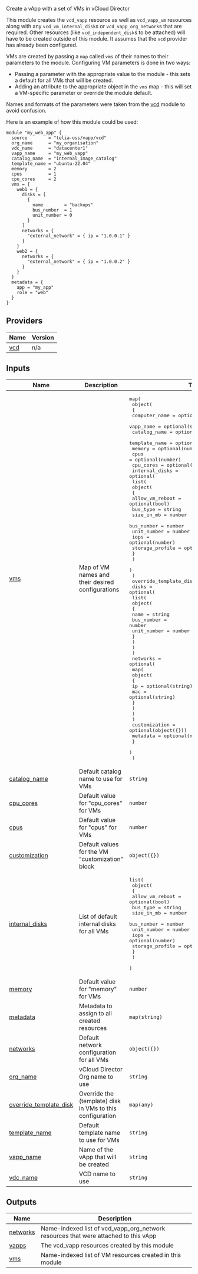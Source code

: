 <!-- BEGIN_TF_DOCS -->
Create a vApp with a set of VMs in vCloud Director

This module creates the `vcd_vapp` resource as well as `vcd_vapp_vm` resources along with any `vcd_vm_internal_disk`s or `vcd_vapp_org_network`s that are required. Other resources (like `vcd_independent_disk`s to be attached) will have to be created outside of this module. It assumes that the `vcd` provider has already been configured.

VMs are created by passing a `map` called `vms` of their names to their parameters to the module. Configuring VM parameters is done in two ways:
- Passing a parameter with the appropriate value to the module - this sets a default for all VMs that will be created.
- Adding an attribute to the appropriate object in the `vms` map - this will set a VM-specific parameter or override the module default.

Names and formats of the parameters were taken from the [vcd](https://registry.terraform.io/providers/vmware/vcd/latest/docs) module to avoid confusion.

Here is an example of how this module could be used:
```hcl
module "my_web_app" {
  source        = "telia-oss/vapp/vcd"
  org_name      = "my_organisation"
  vdc_name      = "datacenter1"
  vapp_name     = "my_web_vapp"
  catalog_name  = "internal_image_catalog"
  template_name = "ubuntu-22.04"
  memory        = 2
  cpus          = 1
  cpu_cores     = 2
  vms = {
    web1 = {
      disks = [
        {
          name        = "backups"
          bus_number  = 1
          unit_number = 0
        }
      ]
      networks = {
        "external_network" = { ip = "1.0.0.1" }
      }
    }
    web2 = {
      networks = {
        "external_network" = { ip = "1.0.0.2" }
      }
    }
  }
  metadata = {
    app = "my_app"
    role = "web"
  }
}
```

## Providers

| Name | Version |
|------|---------|
| <a name="provider_vcd"></a> [vcd](#provider\_vcd) | n/a |

## Inputs

| Name | Description | Type | Default | Required |
|------|-------------|------|---------|:--------:|
| <a name="input_vms"></a> [vms](#input\_vms) | Map of VM names and their desired configurations | <pre>map(<br>    object(<br>      {<br>        computer_name = optional(string)<br>        vapp_name     = optional(string)<br>        catalog_name  = optional(string)<br>        template_name = optional(string)<br>        memory        = optional(number)<br>        cpus          = optional(number)<br>        cpu_cores     = optional(number)<br>        internal_disks = optional(<br>          list(<br>            object(<br>              {<br>                allow_vm_reboot = optional(bool)<br>                bus_type        = string<br>                size_in_mb      = number<br>                bus_number      = number<br>                unit_number     = number<br>                iops            = optional(number)<br>                storage_profile = optional(string)<br>              }<br>            )<br>          )<br>        )<br>        override_template_disk = optional(object({}))<br>        disks = optional(<br>          list(<br>            object(<br>              {<br>                name        = string<br>                bus_number  = number<br>                unit_number = number<br>              }<br>            )<br>          )<br>        )<br>        networks = optional(<br>          map(<br>            object(<br>              {<br>                ip  = optional(string)<br>                mac = optional(string)<br>              }<br>            )<br>          )<br>        )<br>        customization = optional(object({}))<br>        metadata      = optional(map(string))<br>      }<br>    )<br>  )</pre> | n/a | yes |
| <a name="input_catalog_name"></a> [catalog\_name](#input\_catalog\_name) | Default catalog name to use for VMs | `string` | `null` | no |
| <a name="input_cpu_cores"></a> [cpu\_cores](#input\_cpu\_cores) | Default value for "cpu\_cores" for VMs | `number` | `null` | no |
| <a name="input_cpus"></a> [cpus](#input\_cpus) | Default value for "cpus" for VMs | `number` | `null` | no |
| <a name="input_customization"></a> [customization](#input\_customization) | Default values for the VM "customization" block | `object({})` | `null` | no |
| <a name="input_internal_disks"></a> [internal\_disks](#input\_internal\_disks) | List of default internal disks for all VMs | <pre>list(<br>    object(<br>      {<br>        allow_vm_reboot = optional(bool)<br>        bus_type        = string<br>        size_in_mb      = number<br>        bus_number      = number<br>        unit_number     = number<br>        iops            = optional(number)<br>        storage_profile = optional(string)<br>      }<br>    )<br>  )</pre> | `[]` | no |
| <a name="input_memory"></a> [memory](#input\_memory) | Default value for "memory" for VMs | `number` | `null` | no |
| <a name="input_metadata"></a> [metadata](#input\_metadata) | Metadata to assign to all created resources | `map(string)` | `null` | no |
| <a name="input_networks"></a> [networks](#input\_networks) | Default network configuration for all VMs | `object({})` | `null` | no |
| <a name="input_org_name"></a> [org\_name](#input\_org\_name) | vCloud Director Org name to use | `string` | `null` | no |
| <a name="input_override_template_disk"></a> [override\_template\_disk](#input\_override\_template\_disk) | Override the (template) disk in VMs to this configuration | `map(any)` | `null` | no |
| <a name="input_template_name"></a> [template\_name](#input\_template\_name) | Default template name to use for VMs | `string` | `null` | no |
| <a name="input_vapp_name"></a> [vapp\_name](#input\_vapp\_name) | Name of the vApp that will be created | `string` | `null` | no |
| <a name="input_vdc_name"></a> [vdc\_name](#input\_vdc\_name) | VCD name to use | `string` | `null` | no |

## Outputs

| Name | Description |
|------|-------------|
| <a name="output_networks"></a> [networks](#output\_networks) | Name-indexed list of vcd\_vapp\_org\_network resources that were attached to this vApp |
| <a name="output_vapps"></a> [vapps](#output\_vapps) | The vcd\_vapp resources created by this module |
| <a name="output_vms"></a> [vms](#output\_vms) | Name-indexed list of VM resources created in this module |
<!-- END_TF_DOCS -->